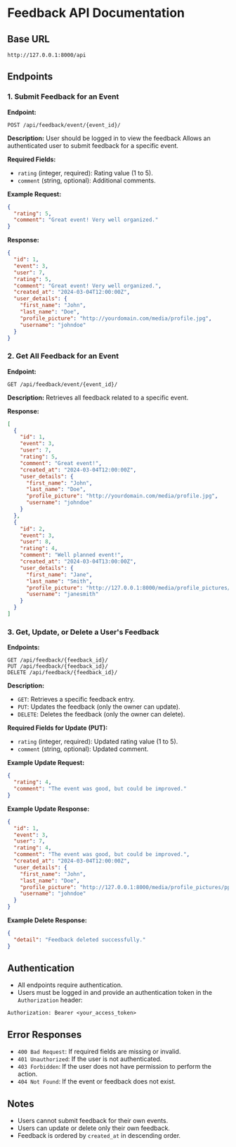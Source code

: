 # Feedback API Documentation

## Base URL
```
http://127.0.0.1:8000/api
```

## Endpoints

### 1. Submit Feedback for an Event
**Endpoint:**
```
POST /api/feedback/event/{event_id}/
```
**Description:**
User should be logged in to view the feedback
Allows an authenticated user to submit feedback for a specific event.

**Required Fields:**
- `rating` (integer, required): Rating value (1 to 5).
- `comment` (string, optional): Additional comments.

**Example Request:**
```json
{
  "rating": 5,
  "comment": "Great event! Very well organized."
}
```

**Response:**
```json
{
  "id": 1,
  "event": 3,
  "user": 7,
  "rating": 5,
  "comment": "Great event! Very well organized.",
  "created_at": "2024-03-04T12:00:00Z",
  "user_details": {
    "first_name": "John",
    "last_name": "Doe",
    "profile_picture": "http://yourdomain.com/media/profile.jpg",
    "username": "johndoe"
  }
}
```

### 2. Get All Feedback for an Event
**Endpoint:**
```
GET /api/feedback/event/{event_id}/
```
**Description:**
Retrieves all feedback related to a specific event.

**Response:**
```json
[
  {
    "id": 1,
    "event": 3,
    "user": 7,
    "rating": 5,
    "comment": "Great event!",
    "created_at": "2024-03-04T12:00:00Z",
    "user_details": {
      "first_name": "John",
      "last_name": "Doe",
      "profile_picture": "http://yourdomain.com/media/profile.jpg",
      "username": "johndoe"
    }
  },
  {
    "id": 2,
    "event": 3,
    "user": 8,
    "rating": 4,
    "comment": "Well planned event!",
    "created_at": "2024-03-04T13:00:00Z",
    "user_details": {
      "first_name": "Jane",
      "last_name": "Smith",
      "profile_picture": "http://127.0.0.1:8000/media/profile_pictures/pp.jpg",
      "username": "janesmith"
    }
  }
]
```

### 3. Get, Update, or Delete a User's Feedback
**Endpoints:**
```
GET /api/feedback/{feedback_id}/
PUT /api/feedback/{feedback_id}/
DELETE /api/feedback/{feedback_id}/
```
**Description:**
- `GET`: Retrieves a specific feedback entry.
- `PUT`: Updates the feedback (only the owner can update).
- `DELETE`: Deletes the feedback (only the owner can delete).

**Required Fields for Update (PUT):**
- `rating` (integer, required): Updated rating value (1 to 5).
- `comment` (string, optional): Updated comment.

**Example Update Request:**
```json
{
  "rating": 4,
  "comment": "The event was good, but could be improved."
}
```

**Example Update Response:**
```json
{
  "id": 1,
  "event": 3,
  "user": 7,
  "rating": 4,
  "comment": "The event was good, but could be improved.",
  "created_at": "2024-03-04T12:00:00Z",
  "user_details": {
    "first_name": "John",
    "last_name": "Doe",
    "profile_picture": "http://127.0.0.1:8000/media/profile_pictures/pp.jpg",
    "username": "johndoe"
  }
}
```

**Example Delete Response:**
```json
{
  "detail": "Feedback deleted successfully."
}
```

## Authentication
- All endpoints require authentication.
- Users must be logged in and provide an authentication token in the `Authorization` header:
```
Authorization: Bearer <your_access_token>
```

## Error Responses
- `400 Bad Request`: If required fields are missing or invalid.
- `401 Unauthorized`: If the user is not authenticated.
- `403 Forbidden`: If the user does not have permission to perform the action.
- `404 Not Found`: If the event or feedback does not exist.

## Notes
- Users cannot submit feedback for their own events.
- Users can update or delete only their own feedback.
- Feedback is ordered by `created_at` in descending order.

